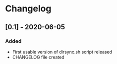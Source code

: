 # Changelog

## [0.1] - 2020-06-05
### Added
- First usable version of dirsync.sh script released
- CHANGELOG file created
